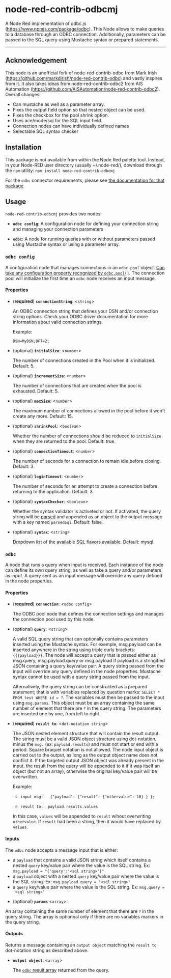 # node-red-contrib-odbcmj

A Node Red implementation of odbc.js (https://www.npmjs.com/package/odbc).  This Node allows to make queries to a database through an ODBC connection.  Additionally, parameters can be passed to the SQL query using Mustache syntax or prepared statements.

---
## Acknowledgement

This node is an unofficial fork of node-red-contrib-odbc from Mark Irish (https://github.com/markdirish/node-red-contrib-odbc) and vastly inspires from it.  It also takes ideas from node-red-contrib-odbc2 from AIS Automation (https://github.com/AISAutomation/node-red-contrib-odbc2).  Overall changes:

  - Can mustache as well as a parameter array.
  - Fixes the output field option so that nested object can be used.
  - Fixes the checkbox for the pool shrink option.
  - Uses ace/mode/sql for the SQL input field.
  - Connection nodes can have individually defined names
  - Selectable SQL syntax checker 


## Installation

This package is not available from within the Node Red palette tool.  Instead, in your Node-RED user directory (usually ~/.node-red/), download through the `npm` utility:
    ```
    npm install node-red-contrib-odbcmj
    ```

For the `odbc` connector requirements, please see [the documentation for that package](https://www.npmjs.com/package/odbc#requirements).


## Usage

`node-red-contrib-odbcmj` provides two nodes:

* **`odbc config`**: A configuration node for defining your connection string and managing your connection parameters

* **`odbc`**: A node for running queries with or without parameters passed using Mustache syntax or using a parameter array.


### `odbc config`

A configuration node that manages connections in an `odbc.pool` object. [Can take any configuration property recognized by `odbc.pool()`](https://www.npmjs.com/package/odbc#constructor-odbcpoolconnectionstring). The connection pool will initialize the first time an `odbc` node receives an input message.

#### Properties

* (**required**) **`connectionString`**: <`string`>

  An ODBC connection string that defines your DSN and/or connection string options.  Check your ODBC driver documentation for more information about valid connection strings.

  Example:
  ```
  DSN=MyDSN;DFT=2;
  ```
* (optional) **`initialSize`**: <`number`>

  The number of connections created in the Pool when it is initialized.  Default: 5.

* (optional) **`incrementSize`**: <`number`>

  The number of connections that are created when the pool is exhausted. Default: 5.

* (optional) **`maxSize`**: <`number`>

  The maximum number of connections allowed in the pool before it won't create any more. Default: 15.

* (optional) **`shrinkPool`**: <`boolean`>

  Whether the number of connections should be reduced to `initialSize` when they are returned to the pool. Default: true.

* (optional) **`connectionTimeout`**: <`number`>

  The number of seconds for a connection to remain idle before closing.  Default: 3.

* (optional) **`loginTimeout`**: <`number`>

  The number of seconds for an attempt to create a connection before returning to the application. Default: 3.

* (optional) **`syntaxChecker`**: <`boolean`>

  Whether the syntax validator is activeted or not. If activated, the query string will be [parsed](https://www.npmjs.com/package/node-sql-parser#create-ast-for-sql-statement) and appended as an object to the output message with a key named `parsedSql`.  Default: false.

* (optional) **`syntax`**: <`string`>

  Dropdown list of the available [SQL flavors available](https://www.npmjs.com/package/node-sql-parser#supported-database-sql-syntax). Default: mysql.

### `odbc`

A node that runs a query when input is received. Each instance of the node can define its own query string, as well as take a query and/or parameters as input. A query sent as an input message will override any query defined in the node properties.

#### Properties

* (**required**) **`connection`**: <`odbc config`>

  The ODBC pool node that defines the connection settings and manages the connection pool used by this node.

* (optional) **`query`**: <`string`>

  A valid SQL query string that can optionally contains parameters inserted using the Mustache syntax.  For exemple, msg.payload can be inserted anywhere in the string using triple curly brackets: `{{{payload}}}`.  The node will accept a query that is passed either as msg.query, msg.payload.query or msg.payload if payload is a stringified JSON containing a query key/value pair.  A query string passed from the input will override any query defined in the node properties.  Mustache syntax cannot be used with a query string passed from the input.

  Alternatively, the query string can be constructed as a prepared statement; that is with variables replaced by question marks: `SELECT * FROM test WHERE id = ?`.  The variables must then be passed to the input using `msg.params`.  This object must be an array containing the same number of element that there are `?` in the query string.  The parameters are inserted one by one, from left to right.

* (**required**) **`result to`**: <`dot-notation string`>

  The JSON nested element structure that will contain the result output.  The string must be a valid JSON object structure using dot-notation, minus the `msg.` (ex: `payload.results`) and must not start or end with a period.  Square braquet notation is not allowed.  The node input object is carried out to the output, as long as the output object name does not conflict it.  If the targeted output JSON object was already present in the input, the result from the query will be appended to it if it was itself an object (but not an array), otherwise the original key/value pair will be overwritten.

  Example:

    - `input msg:   {"payload": {"result": {"othervalue": 10} } };`

    - `result to:  payload.results.values`

    In this case, `values` will be appended to `result` wihout overwriting `othervalue`.  If `result` had been a string, then it would have replaced by `values`.

#### Inputs

The `odbc` node accepts a message input that is either:

  - a `payload` that contains a valid JSON string which itself contains a nested `query` key/value pair where the value is the SQL string. Ex: `msg.payload = "{'query':'<sql string>'}"`
  - a `payload` object with a nested `query` key/value pair where the value is the SQL string. Ex: `msg.payload.query = '<sql string>'`
  - a `query` key/value pair where the value is the SQL string. Ex: `msg.query = '<sql string>'`

* (optional) **`params`** <`array`>:

An array containing the same number of element that there are `?` in the query string.  The array is optionnal only if there are no variables markers in the query string.

#### Outputs

Returns a message containing an `output object` matching the `result to` dot-notation string as described above.

* **`output object`**: <`array`>

  The [`odbc` result array](https://www.npmjs.com/package/odbc#result-array) returned from the query.
